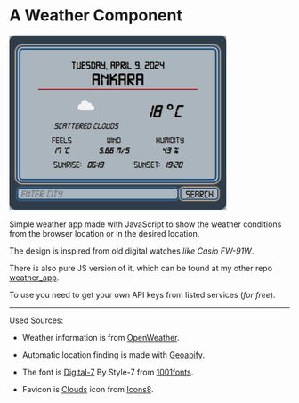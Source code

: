 # A Weather Component

![weather_app_Screenshot](./src/assets/weather_app.png)

Simple weather app made with JavaScript to show the weather conditions from the browser location or in the desired location.

The design is inspired from old digital watches *like Casio FW-91W*.

There is also pure JS version of it, which can be found at my other repo [weather_app](https://github.com/bakankaya/weather_app).

To use you need to get your own API keys from listed services (*for free*).

---
Used Sources:

- Weather information is from [OpenWeather](https://openweathermap.org/api).

- Automatic location finding is made with [Geoapify](https://www.geoapify.com/).

- The font is [Digital-7](https://www.1001fonts.com/digital-7-font.html) By Style-7 from [1001fonts](https://www.1001fonts.com/users/style-7/).

- Favicon is [Clouds](https://icons8.com/icon/QdG76489aLZo/clouds) icon from [Icons8](https://icons8.com).